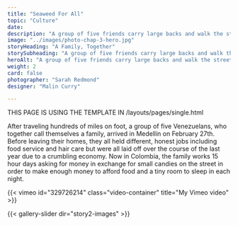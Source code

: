 ```yaml
---
title: "Seaweed For All"
topic: "Culture"
date:
description: "A group of five friends carry large backs and walk the streets at night to find a place to stay."
image: "../images/photo-chap-3-hero.jpg"
storyHeading: "A Family, Together"
storySubheading: "A group of five friends carry large backs and walk the streets at night to find a place to stay."
heroAlt: "A group of five friends carry large backs and walk the streets at night to find a place to stay."
weight: 2
card: false
photographer: "Sarah Redmond"
designer: "Malin Curry"

---
```


THIS PAGE IS USING THE TEMPLATE IN
/layouts/pages/single.html

After traveling hundreds of miles on foot, a group of five Venezuelans, who together call themselves a family, arrived in Medellín on February 27th. Before leaving their homes, they all held different, honest jobs including food service and hair care but were all laid off over the course of the last year due to a crumbling economy. Now in Colombia, the family works 15 hour days asking for money in exchange for small candies on the street in order to make enough money to afford food and a tiny room to sleep in each night.

{{< vimeo id="329726214" class="video-container" title="My Vimeo video" >}}

{{< gallery-slider dir="story2-images" >}}
